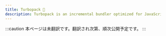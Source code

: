 ```yaml
---
title: Turbopack 🚧
description: Turbopack is an incremental bundler optimized for JavaScript and TypeScript, written in Rust, and built into Next.js.
---
```


:::caution
本ページは未翻訳です。翻訳され次第、順次公開予定です。
:::
